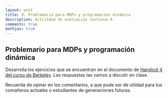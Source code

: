 ```yaml
---
layout: post
title: 9. Problemario para MDPs y programación dinámica
description: Actividad de evaluación continua 9
comments: true
mathjax: true
---
```



## Problemario para MDPs y programación dinámica

Desarrolla los ejercicios que se encuentran en el documento de [Handout 4 del curso de Berkeley](http://inst.eecs.berkeley.edu/~cs188/fa19/assets/section/section4.pdf). 
Las respuestas las vamos a discutir
en clase.

Recuerda de opinar en los comentarios, a que pude ser de utiidad para tus comañeros actuales o 
estudiantes de generaciones futuras.
